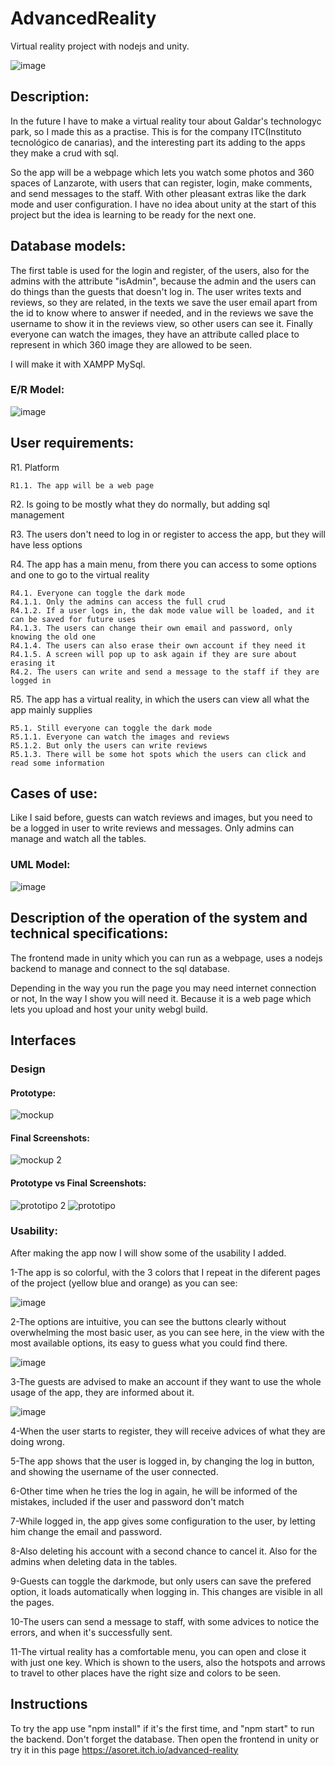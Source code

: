 # AdvancedReality
Virtual reality project with nodejs and unity.

![image](https://user-images.githubusercontent.com/81707462/141654892-327c44ef-7191-4d8a-b430-6216b25f9c03.png)

## Description:

In the future I have to make a virtual reality tour about Galdar's technologyc park, so I made this as a practise. This is for
the company ITC(Instituto tecnológico de canarias), and the interesting part its adding to the apps they make a crud with sql.

So the app will be a webpage which lets you watch some photos and 360 spaces of Lanzarote, with users that can register, login, make
comments, and send messages to the staff. With other pleasant extras like the dark mode and user configuration. I have no idea about
unity at the start of this project but the idea is learning to be ready for the next one.

## Database models:

The first table is used for the login and register, of the users, also for the admins with the attribute "isAdmin", because the admin
and the users can do things than the guests that doesn't log in. The user writes texts and reviews, so they are related, in the texts
we save the user email apart from the id to know where to answer if needed, and in the reviews we save the username to show it in the
reviews view, so other users can see it. Finally everyone can watch the images, they have an attribute called place to represent in which
360 image they are allowed to be seen.

I will make it with XAMPP MySql.

### E/R Model:

![image](https://user-images.githubusercontent.com/81707462/145824780-522d8d45-c965-4ec5-9db3-066aa0b63d78.png)


## User requirements:

R1. Platform

    R1.1. The app will be a web page
  
R2. Is going to be mostly what they do normally, but adding sql management

R3. The users don't need to log in or register to access the app, but they will have less options

R4. The app has a main menu, from there you can access to some options and one to go to the virtual reality

    R4.1. Everyone can toggle the dark mode
    R4.1.1. Only the admins can access the full crud
    R4.1.2. If a user logs in, the dak mode value will be loaded, and it can be saved for future uses
    R4.1.3. The users can change their own email and password, only knowing the old one
    R4.1.4. The users can also erase their own account if they need it
    R4.1.5. A screen will pop up to ask again if they are sure about erasing it
    R4.2. The users can write and send a message to the staff if they are logged in
  
R5. The app has a virtual reality, in which the users can view all what the app mainly supplies

    R5.1. Still everyone can toggle the dark mode
    R5.1.1. Everyone can watch the images and reviews
    R5.1.2. But only the users can write reviews
    R5.1.3. There will be some hot spots which the users can click and read some information
  
## Cases of use:

Like I said before, guests can watch reviews and images, but you need to be a logged in user to write reviews and messages. Only admins
can manage and watch all the tables.

### UML Model:

![image](https://user-images.githubusercontent.com/81707462/145825355-704f1baa-0291-4c36-abdf-1e7c1b6ec3ac.png)

## Description of the operation of the system and technical specifications:

The frontend made in unity which you can run as a webpage, uses a nodejs backend to manage and connect to the sql database. 

Depending in the way you run the page you may need internet connection or not, In the way I show you will need it. Because it is
a web page which lets you upload and host your unity webgl build.

## Interfaces

### Design

#### Prototype:

![mockup](https://user-images.githubusercontent.com/81707462/146037980-c12dfc18-e2d7-40dd-939b-73867237b529.png)

#### Final Screenshots:

![mockup 2](https://user-images.githubusercontent.com/81707462/146038344-5bec549c-89e3-4a3d-b44f-d293e8c26faf.png)

#### Prototype vs Final Screenshots:

![prototipo 2](https://user-images.githubusercontent.com/81707462/145854130-f6971f6d-e28e-4879-84e0-f8e428d82a83.png)
![prototipo](https://user-images.githubusercontent.com/81707462/145854321-72a765b7-d08f-4695-b35a-b73e09b540f4.png)

### Usability:

After making the app now I will show some of the usability I added.

1-The app is so colorful, with the 3 colors that I repeat in the diferent pages of the project (yellow blue and orange) as
you can see:

![image](https://user-images.githubusercontent.com/81707462/146040605-7bb2b6b0-9794-402f-b9be-cc5c6026c1e5.png)

2-The options are intuitive, you can see the buttons clearly without overwhelming the most basic user, as you can see here, in the view with the most
available options, its easy to guess what you could find there.

![image](https://user-images.githubusercontent.com/81707462/146041341-91c27d95-9aea-416a-825e-65816342b3d3.png)

3-The guests are advised to make an account if they want to use the whole usage of the app, they are informed about it.

![image](https://user-images.githubusercontent.com/81707462/146042728-05d8cb82-9b87-4c66-a696-31325f9e4b9f.png)

4-When the user starts to register, they will receive advices of what they are doing wrong.

5-The app shows that the user is logged in, by changing the log in button, and showing the username of the user connected.

6-Other time when he tries the log in again, he will be informed of the mistakes, included if the user and password don't match

7-While logged in, the app gives some configuration to the user, by letting him change the email and password.

8-Also deleting his account with a second chance to cancel it. Also for the admins when deleting data in the tables.

9-Guests can toggle the darkmode, but only users can save the prefered option, it loads automatically when logging in. This
changes are visible in all the pages.

10-The users can send a message to staff, with some advices to notice the errors, and when it's successfully sent.

11-The virtual reality has a comfortable menu, you can open and close it with just one key. Which is shown to the users, also
the hotspots and arrows to travel to other places have the right size and colors to be seen.


## Instructions

To try the app use "npm install" if it's the first time, and "npm start" to run the backend. Don't forget the database.
Then open the frontend in unity or try it in this page https://asoret.itch.io/advanced-reality





